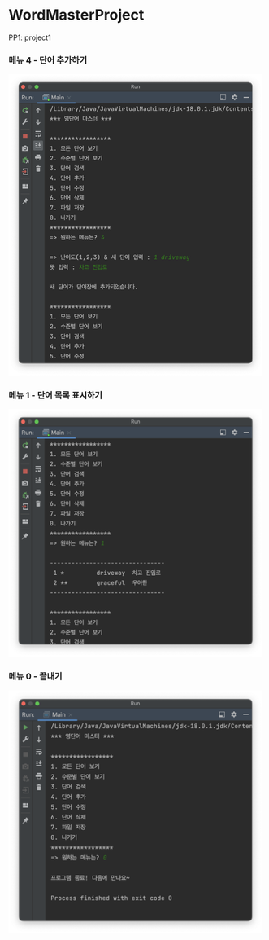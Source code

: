 # WordMasterProject
PP1: project1

### 메뉴 4 - 단어 추가하기
<img src="https://github.com/enhyq/WordMasterProject/blob/master/screenshot/screenshot_menu4.png?raw=true" width="500">

### 메뉴 1 - 단어 목록 표시하기
<img src="https://github.com/enhyq/WordMasterProject/blob/master/screenshot/screenshot_menu1.png?raw=true" width="500">

### 메뉴 0 - 끝내기
<img src="https://github.com/enhyq/WordMasterProject/blob/master/screenshot/screenshot_menu0.png?raw=true" width="500">
